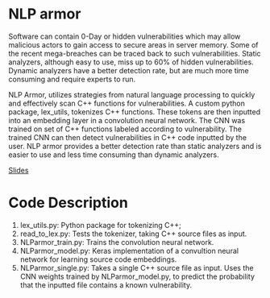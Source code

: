 # NLP armor

Software can contain 0-Day or hidden vulnerabilities which may allow malicious actors to gain access to secure areas in server memory. Some of the recent mega-breaches can be traced back to such vulnerabilities. Static analyzers, although easy to use, miss up to 60% of hidden vulnerabilities. Dynamic analyzers have a better detection rate, but are much more time consuming and require experts to run.

NLP Armor, utilizes strategies from natural language processing to quickly and effectively scan C++ functions for vulnerabilities. A custom python package, lex_utils, tokenizes C++ functions. These tokens are then inputted into an embedding layer in a convolution neural network. The CNN was trained on set of C++ functions labeled according to vulnerability. The trained CNN can then detect vulnerabilities in C++ code inputted by the user. NLP armor provides a better detection rate than static analyzers and is easier to use and less time consuming than dynamic analyzers.

[Slides](https://drive.google.com/open?id=1HGSWpMnimTQN8Xq9kPlOag85D1KDAqmqaD3IfkittSo)

# Code Description
1. lex_utils.py:
   Python package for tokenizing C++;
2. read_to_lex.py:
   Tests the tokenizer, taking C++ source files as input.
3. NLParmor_train.py:
   Trains the convolution neural network.
4. NLParmor_model.py:
   Keras implementation of a convultion neural network for learning source code embeddings.
5. NLParmor_single.py:
   Takes a single C++ source file as input. Uses the CNN weights trained by NLParmor_model.py, to predict the probability that the inputted file contains a known vulnerability.

